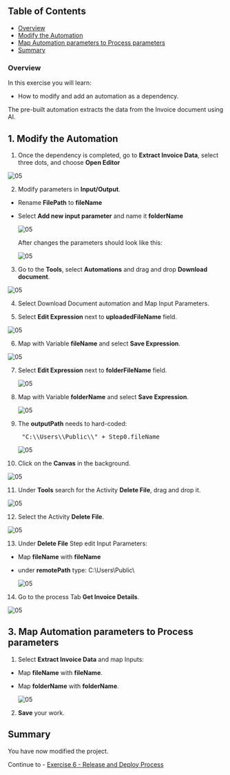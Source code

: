 ## Table of Contents
 - [Overview](#overview)
 - [Modify the Automation](#modifyAutomation)
 - [Map Automation parameters to Process parameters](#mapParameters)
 - [Summary](#summary)

### Overview <a name="overview"></a>

In this exercise you will learn:
- How to modify and add an automation as a dependency.


The pre-built automation extracts the data from the Invoice document using AI.

## 1. Modify the Automation <a name="modifyAutomation"></a>


1. Once the dependency is completed, go to **Extract Invoice Data**, select three dots, and choose **Open Editor**

  ![05](./images/010a.png)

2. Modify parameters in **Input/Output**.
- Rename **FilePath** to **fileName**
- Select **Add new input parameter** and name it **folderName**

  ![05](./images/016a.png)

    After changes the parameters should look like this:

  ![05](./images/017.png)

3. Go to the **Tools**, select **Automations** and drag and drop **Download document**.

  ![05](./images/018.png)

4. Select Download Document automation and Map Input Parameters.

5. Select **Edit Expression** next to **uploadedFileName** field.

  ![05](./images/019.png)

6. Map with Variable **fileName** and select **Save Expression**.

  ![05](./images/098.png)

7. Select **Edit Expression** next to **folderFileName** field.

    ![05](./images/097.png)

8. Map with Variable **folderName** and select **Save Expression**.

    ![05](./images/099.png)

9. The **outputPath** needs to hard-coded:
    <pre> "C:\\Users\\Public\\" + Step0.fileName </pre>

    ![05](./images/096.png)

10. Click on the **Canvas** in the background.

  ![05](./images/021.png)

11. Under **Tools** search for the Activity **Delete File**, drag and drop it.

  ![05](./images/022.png)

12. Select the Activity **Delete File**.

  ![05](./images/095.png)

13. Under **Delete File** Step edit Input Parameters:
- Map **fileName** with **fileName**
- under **remotePath** type: C:\Users\Public\

  ![05](./images/023a.png)

14. Go to the process Tab **Get Invoice Details**.

  ![05](./images/094.png)

## 3. Map Automation parameters to Process parameters <a name="mapParameters"></a>

1. Select **Extract Invoice Data** and map Inputs:

- Map **fileName** with **fileName**.
- Map **folderName** with **folderName**.

  ![05](./images/024.png)

2. **Save** your work.

## Summary <a name="summary"></a>

You have now modified the project.

Continue to - [Exercise 6 - Release and Deploy Process](../6_ReleaseDeployProcess/run-release-deploy.md)

